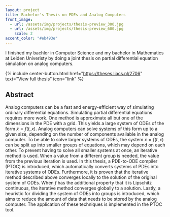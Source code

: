 ```yaml
---
layout: project
title: Bachelor's Thesis on PDEs and Analog Computers
front_image:
  - url: /assets/img/projects/thesis-preview_300.jpg
  - url: /assets/img/projects/thesis-preview_600.jpg
    scale: 2
accent_color: "#eb493e"
---
```


I finished my bachlor in Computer Science and my bachelor in Mathematics at Leiden Univeristy by doing a joint thesis on partial differential equation simulation on analog computers.

{% include center-button.html href="https://theses.liacs.nl/2706" text="View full thesis" icon="link" %}

## Abstract

Analog computers can be a fast and energy-efficient way of simulating ordinary differential equations.
Simulating partial differential equations requires more work. One method is approximate all but
one of the dimensions in the PDE with a grid. This yields a large system of ODEs of the form
$\dot x = f(t, x)$. Analog computers can solve systems of this form up to a given size, depending on
the number of components available in the analog computer. To be able to solve larger systems of
ODEs, the system $\dot x = f(t, x)$ can be split up into smaller groups of equations, which may depend
on each other. To prevent having to solve all smaller systems at once, an iterative method is used.
When a value from a different group is needed, the value from the previous iteration is used.
In this thesis, a PDE-to-ODE compiler (PTOC) is introduced, which automatically converts
systems of PDEs into iterative systems of ODEs. Furthermore, it is proven that the iterative
method described above converges locally to the solution of the original system of ODEs. When $f$
has the additional property that it is Lipschitz continuous, the iterative method converges globally
to a solution. Lastly, a heuristic for dividing the system of ODEs into groups is introduced, which
aims to reduce the amount of data that needs to be stored by the analog computer. The application
of these techniques is implemented in the PTOC tool.